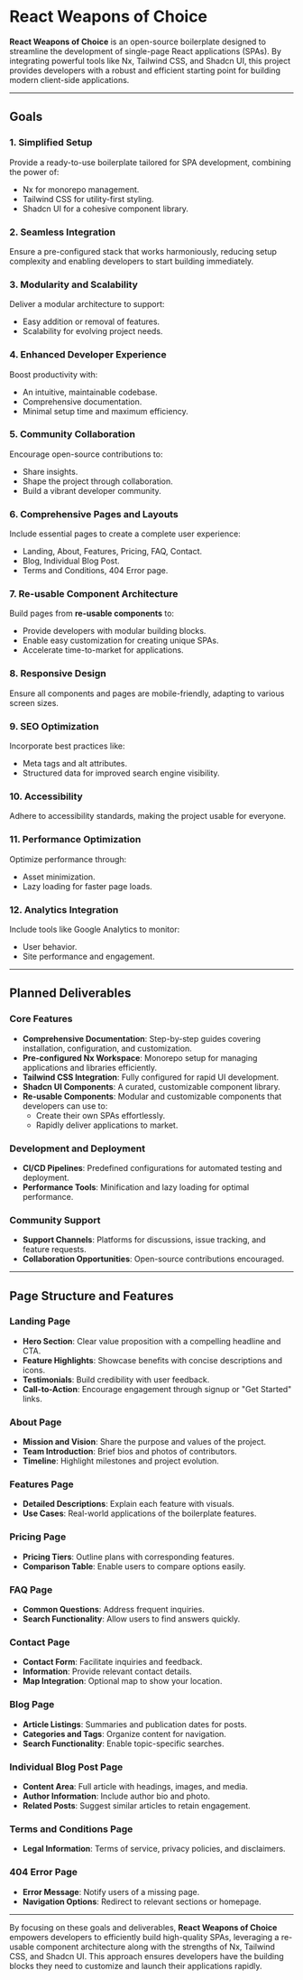 # React Weapons of Choice

**React Weapons of Choice** is an open-source boilerplate designed to streamline the development of single-page React applications (SPAs). By integrating powerful tools like Nx, Tailwind CSS, and Shadcn UI, this project provides developers with a robust and efficient starting point for building modern client-side applications.

---

## Goals

### 1. Simplified Setup

Provide a ready-to-use boilerplate tailored for SPA development, combining the power of:

- Nx for monorepo management.
- Tailwind CSS for utility-first styling.
- Shadcn UI for a cohesive component library.

### 2. Seamless Integration

Ensure a pre-configured stack that works harmoniously, reducing setup complexity and enabling developers to start building immediately.

### 3. Modularity and Scalability

Deliver a modular architecture to support:

- Easy addition or removal of features.
- Scalability for evolving project needs.

### 4. Enhanced Developer Experience

Boost productivity with:

- An intuitive, maintainable codebase.
- Comprehensive documentation.
- Minimal setup time and maximum efficiency.

### 5. Community Collaboration

Encourage open-source contributions to:

- Share insights.
- Shape the project through collaboration.
- Build a vibrant developer community.

### 6. Comprehensive Pages and Layouts

Include essential pages to create a complete user experience:

- Landing, About, Features, Pricing, FAQ, Contact.
- Blog, Individual Blog Post.
- Terms and Conditions, 404 Error page.

### 7. Re-usable Component Architecture

Build pages from **re-usable components** to:

- Provide developers with modular building blocks.
- Enable easy customization for creating unique SPAs.
- Accelerate time-to-market for applications.

### 8. Responsive Design

Ensure all components and pages are mobile-friendly, adapting to various screen sizes.

### 9. SEO Optimization

Incorporate best practices like:

- Meta tags and alt attributes.
- Structured data for improved search engine visibility.

### 10. Accessibility

Adhere to accessibility standards, making the project usable for everyone.

### 11. Performance Optimization

Optimize performance through:

- Asset minimization.
- Lazy loading for faster page loads.

### 12. Analytics Integration

Include tools like Google Analytics to monitor:

- User behavior.
- Site performance and engagement.

---

## Planned Deliverables

### Core Features

- **Comprehensive Documentation**: Step-by-step guides covering installation, configuration, and customization.
- **Pre-configured Nx Workspace**: Monorepo setup for managing applications and libraries efficiently.
- **Tailwind CSS Integration**: Fully configured for rapid UI development.
- **Shadcn UI Components**: A curated, customizable component library.
- **Re-usable Components**: Modular and customizable components that developers can use to:
  - Create their own SPAs effortlessly.
  - Rapidly deliver applications to market.

### Development and Deployment

- **CI/CD Pipelines**: Predefined configurations for automated testing and deployment.
- **Performance Tools**: Minification and lazy loading for optimal performance.

### Community Support

- **Support Channels**: Platforms for discussions, issue tracking, and feature requests.
- **Collaboration Opportunities**: Open-source contributions encouraged.

---

## Page Structure and Features

### Landing Page

- **Hero Section**: Clear value proposition with a compelling headline and CTA.
- **Feature Highlights**: Showcase benefits with concise descriptions and icons.
- **Testimonials**: Build credibility with user feedback.
- **Call-to-Action**: Encourage engagement through signup or "Get Started" links.

### About Page

- **Mission and Vision**: Share the purpose and values of the project.
- **Team Introduction**: Brief bios and photos of contributors.
- **Timeline**: Highlight milestones and project evolution.

### Features Page

- **Detailed Descriptions**: Explain each feature with visuals.
- **Use Cases**: Real-world applications of the boilerplate features.

### Pricing Page

- **Pricing Tiers**: Outline plans with corresponding features.
- **Comparison Table**: Enable users to compare options easily.

### FAQ Page

- **Common Questions**: Address frequent inquiries.
- **Search Functionality**: Allow users to find answers quickly.

### Contact Page

- **Contact Form**: Facilitate inquiries and feedback.
- **Information**: Provide relevant contact details.
- **Map Integration**: Optional map to show your location.

### Blog Page

- **Article Listings**: Summaries and publication dates for posts.
- **Categories and Tags**: Organize content for navigation.
- **Search Functionality**: Enable topic-specific searches.

### Individual Blog Post Page

- **Content Area**: Full article with headings, images, and media.
- **Author Information**: Include author bio and photo.
- **Related Posts**: Suggest similar articles to retain engagement.

### Terms and Conditions Page

- **Legal Information**: Terms of service, privacy policies, and disclaimers.

### 404 Error Page

- **Error Message**: Notify users of a missing page.
- **Navigation Options**: Redirect to relevant sections or homepage.

---

By focusing on these goals and deliverables, **React Weapons of Choice** empowers developers to efficiently build high-quality SPAs, leveraging a re-usable component architecture along with the strengths of Nx, Tailwind CSS, and Shadcn UI. This approach ensures developers have the building blocks they need to customize and launch their applications rapidly.
